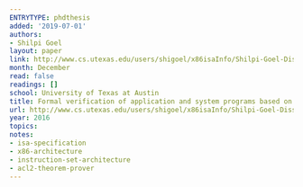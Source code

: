```yaml
---
ENTRYTYPE: phdthesis
added: '2019-07-01'
authors:
- Shilpi Goel
layout: paper
link: http://www.cs.utexas.edu/users/shigoel/x86isaInfo/Shilpi-Goel-Dissertation.pdf
month: December
read: false
readings: []
school: University of Texas at Austin
title: Formal verification of application and system programs based on a validated x86 ISA model
url: http://www.cs.utexas.edu/users/shigoel/x86isaInfo/Shilpi-Goel-Dissertation.pdf
year: 2016
topics:
notes:
- isa-specification
- x86-architecture
- instruction-set-architecture
- acl2-theorem-prover
---
```

